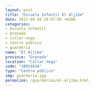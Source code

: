 ```yaml
---
layout: post
title: "Escuela Infantil El Aljibe"
date: 2017-09-20 20:57:05 +0200
categories:
- Escuela Infantil
- granada
- cullar-vega
- Centro público
- guarderia
name: "El Aljibe"
province: "Granada"
location: "Cullar Vega"
code: "18014610"
type: "Centro público"
img: guarderia.jpg
permalink: /guarderias/el-aljibe.html
---
```

